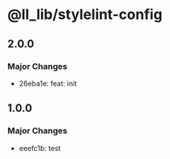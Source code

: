 # @ll_lib/stylelint-config

## 2.0.0

### Major Changes

- 26eba1e: feat: init

## 1.0.0

### Major Changes

- eeefc1b: test
